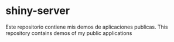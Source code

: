 # shiny-server
Este repositorio contiene mis demos de aplicaciones publicas. This repository contains demos of my public applications
